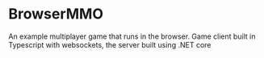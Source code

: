 # BrowserMMO
An example multiplayer game that runs in the browser. Game client built in Typescript with websockets, the server built using .NET core
